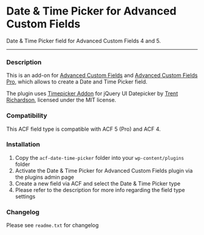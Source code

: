 # Date & Time Picker for Advanced Custom Fields

Date & Time Picker field for Advanced Custom Fields 4 and 5.

-----------------------

### Description

This is an add-on for [Advanced Custom Fields](http://wordpress.org/extend/plugins/advanced-custom-fields/) and [Advanced Custom Fields Pro](https://www.advancedcustomfields.com/), which allows to create a Date and Time Picker field.

The plugin uses [Timepicker Addon](http://trentrichardson.com/examples/timepicker/) for jQuery UI Datepicker by [Trent Richardson](http://trentrichardson.com/examples/timepicker/), licensed under the MIT license.

### Compatibility

This ACF field type is compatible with ACF 5 (Pro) and ACF 4.

### Installation

1. Copy the `acf-date-time-picker` folder into your `wp-content/plugins` folder
2. Activate the Date & Time Picker for Advanced Custom Fields plugin via the plugins admin page
3. Create a new field via ACF and select the Date & Time Picker type
4. Please refer to the description for more info regarding the field type settings

### Changelog
Please see `readme.txt` for changelog
